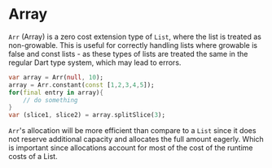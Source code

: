 # Array

`Arr` (Array) is a zero cost extension type of `List`, where the list is treated as non-growable. This is useful for correctly handling lists where growable is false and const lists - as these types of lists are treated the same in the regular Dart type system, which may lead to errors.
```dart
var array = Arr(null, 10);
array = Arr.constant(const [1,2,3,4,5]);
for(final entry in array){
    // do something
}
var (slice1, slice2) = array.splitSlice(3);
```
`Arr`'s allocation will be more efficient than compare to a `List` since it does not reserve additional capacity and allocates the full amount eagerly. Which is important since allocations account for most of the cost of the runtime costs of a List.